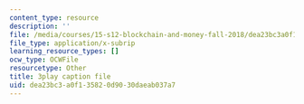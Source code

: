 ```yaml
---
content_type: resource
description: ''
file: /media/courses/15-s12-blockchain-and-money-fall-2018/dea23bc3a0f135820d9030daeab037a7_0UvVOMZqpEA.srt
file_type: application/x-subrip
learning_resource_types: []
ocw_type: OCWFile
resourcetype: Other
title: 3play caption file
uid: dea23bc3-a0f1-3582-0d90-30daeab037a7
---
```

